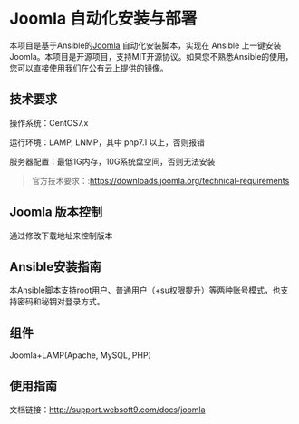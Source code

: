 # Joomla 自动化安装与部署

本项目是基于Ansible的[Joomla](https://joomla.org) 自动化安装脚本，实现在 Ansible 上一键安装 Joomla。本项目是开源项目，支持MIT开源协议。如果您不熟悉Ansible的使用，您可以直接使用我们在公有云上提供的镜像。

## 技术要求

操作系统：CentOS7.x

运行环境：LAMP, LNMP，其中 php7.1 以上，否则报错

服务器配置：最低1G内存，10G系统盘空间，否则无法安装

> 官方技术要求：:https://downloads.joomla.org/technical-requirements

## Joomla 版本控制

通过修改下载地址来控制版本

## Ansible安装指南

本Ansible脚本支持root用户、普通用户（+su权限提升）等两种账号模式，也支持密码和秘钥对登录方式。

## 组件

Joomla+LAMP(Apache, MySQL, PHP)

## 使用指南

文档链接：http://support.websoft9.com/docs/joomla